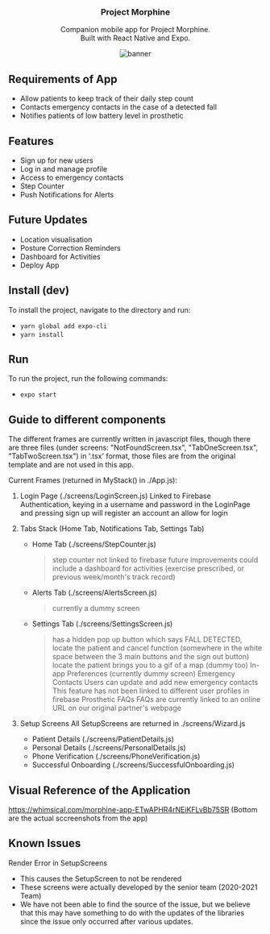<h3 align="center">
  Project Morphine 
</h3>
<p align="center">
  Companion mobile app for Project Morphine. <br />Built with React Native and Expo.
</p>
<p align="center">
  <img src="https://i.imgur.com/Gly55W4.png" alt="banner" />
</p>

## Requirements of App
- Allow patients to keep track of their daily step count
- Contacts emergency contacts in the case of a detected fall
- Notifies patients of low battery level in prosthetic

## Features

- Sign up for new users
- Log in and manage profile
- Access to emergency contacts
- Step Counter
- Push Notifications for Alerts

## Future Updates

- Location visualisation
- Posture Correction Reminders
- Dashboard for Activities
- Deploy App


## Install (dev)

To install the project, navigate to the directory and run:

- `yarn global add expo-cli`
- `yarn install`

## Run

To run the project, run the following commands:

- `expo start`


## Guide to different components
The different frames are currently written in javascript files, though there are three files (under screens: "NotFoundScreen.tsx", "TabOneScreen.tsx", "TabTwoScreen.tsx") in '.tsx' format, those files are from the original template and are not used in this app.

Current Frames (returned in MyStack() in ./App.js): 
1. Login Page (./screens/LoginScreen.js)
    Linked to Firebase Authentication, keying in a username and password in the LoginPage and pressing sign up will register an account an allow for login

2. Tabs Stack (Home Tab, Notifications Tab, Settings Tab)
    - Home Tab (./screens/StepCounter.js)
        > step counter not linked to firebase
        > future improvements could include a dashboard for activities (exercise prescribed, or previous week/month's track record)
        
    - Alerts Tab (./screens/AlertsScreen.js)
        > currently a dummy screen

    - Settings Tab (./screens/SettingsScreen.js)
        > has a hidden pop up button which says FALL DETECTED, locate the patient and cancel function (somewhere in the white space between the 3 main buttons and the sign out button)
        locate the patient brings you to a gif of a map (dummy too)
        > In-app Preferences (currently dummy screen)
        > Emergency Contacts 
            Users can update and add new emergency contacts
            This feature has not been linked to different user profiles in firebase
        > Prosthetic FAQs
            FAQs are currently linked to an online URL on our original partner's webpage

3. Setup Screens
    All SetupScreens are returned in ./screens/Wizard.js
    - Patient Details (./screens/PatientDetails.js)
    - Personal Details (./screens/PersonalDetails.js)
    - Phone Verification (./screens/PhoneVerification.js)
    - Successful Onboarding (./screens/SuccessfulOnboarding.js)

## Visual Reference of the Application
https://whimsical.com/morphine-app-ETwAPHR4rNEiKFLvBb75SR 
(Bottom are the actual sccreenshots from the app)

## Known Issues
Render Error in SetupScreens
- This causes the SetupScreen to not be rendered
- These screens were actually developed by the senior team (2020-2021 Team)
- We have not been able to find the source of the issue, but we believe that this may have something to do with the updates of the libraries since the issue only occurred after various updates.